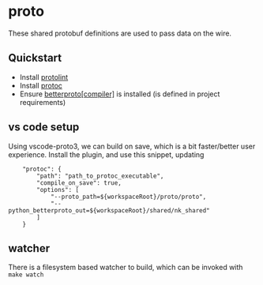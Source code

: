 # proto

These shared protobuf definitions are used to pass data on the wire.

## Quickstart

* Install [protolint](https://github.com/yoheimuta/protolint)
* Install [protoc](https://github.com/protocolbuffers/protobuf?ts=2#protobuf-compiler-installation)
* Ensure [betterproto[compiler]](https://github.com/danielgtaylor/python-betterproto?ts=2) is installed (is defined in project requirements)

## vs code setup

Using vscode-proto3, we can build on save, which is a bit faster/better
user experience. Install the plugin, and use this snippet, updating
```
    "protoc": {
        "path": "path_to_protoc_executable",
        "compile_on_save": true,
        "options": [
            "--proto_path=${workspaceRoot}/proto/proto",
            "--python_betterproto_out=${workspaceRoot}/shared/nk_shared"
        ]
    }
```

## watcher

There is a filesystem based watcher to build, which can be invoked with
`make watch`
